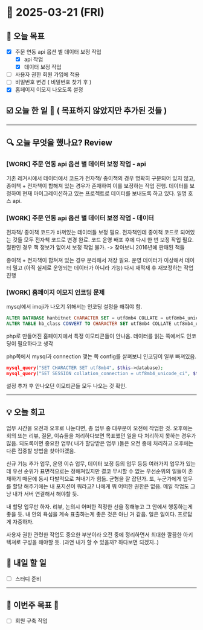 # 📆 2025-03-21 (FRI)
## 🥅 오늘 목표 
- [x] 주문 연동 api 옵션 별 데이터 보정 작업
  - [x] api 작업
  - [x] 데이터 보정 작업   
- [ ] 사용자 권한 회원 가입에 적용
- [ ] 비밀번호 변경 ( 비밀번호 찾기 후 )
- [x] 홈페이지 이모지 나오도록 설정

## ☑️ 오늘 한 일 📑 ( 목표하지 않았지만 추가된 것들 )


***

## 🔍️ 오늘 무엇을 했나요? Review
### [WORK] 주문 연동 api 옵션 별 데이터 보정 작업 - api 
기존 레거시에서 데이터에서 코드가 전자책/ 종이책의 경우 명확히 구분되어 있지 않고, 종이책 + 전자책이 합해져 있는 경우가 존재하여 이를 보정하는 작업 진행. 
데이터를 보정하여 현재 마이그레이션하고 있는 프로젝트로 데이터를 보내도록 하고 있다. 일명 호스 api. 

### [WORK] 주문 연동 api 옵션 별 데이터 보정 작업 - 데이터 
전자책/ 종이책 코드가 바껴있는 데이터들 보정 필요. 
전자책인데 종이책 코드로 되어있는 것들 모두 전자책 코드로 변경 완료. 
코드 운영 배포 후에 다시 한 번 보정 작업 필요.
절판인 경우 책 정보가 없어서 보정 작업 불가. -> 찾아보니 2016년에 판매된 책들 

종이책 + 전자책이 합쳐져 있는 경우 분리해서 저장 필요. 
운영 데이터가 이상해서 데이터 밀고 (아직 실제로 운영되는 데이터가 아니라 가능) 다시 재적재 후 재보정하는 작업 진행

### [WORK] 홈페이지 이모지 인코딩 문제
mysql에서 imoji가 나오기 위해서는 인코딩 설정을 해줘야 함. 

```sql
ALTER DATABASE hanbitnet CHARACTER SET = utf8mb4 COLLATE = utf8mb4_unicode_ci;
ALTER TABLE hb_class CONVERT TO CHARACTER SET utf8mb4 COLLATE utf8mb4_unicode_ci;
```

php로 만들어진 홈페이지에서 특정 이모티콘들이 안나옴. 데이터를 읽는 쪽에서도 인코딩이 필요하다고 생각 

php쪽에서 mysql과 connection 맺는 쪽 config를 살펴보니 인코딩이 일부 빠져있음. 

```php
mysql_query("SET CHARACTER SET utf8mb4", $this->database);
mysql_query("SET SESSION collation_connection = utf8mb4_unicode_ci", $this->database);
```
설정 추가 후 안나오던 이모티콘들 모두 나오는 것 확인. 

***

## 💡 오늘 회고

업무 시간을 오전과 오후로 나눈다면, 총 업무 중 대부분이 오전에 작업한 것. 오후에는 회의 또는 리뷰, 질문, 이슈들을 처리하다보면 목표했던 일을 다 처리하지 못하는 경우가 많음. 
되도록이면 중요한 업무( 내가 할당받은 업무 )들은 오전 중에 처리하고 오후에는 다른 집중할 방법을 찾아야겠음. 

신규 기능 추가 업무, 운영 이슈 업무, 데이터 보정 등의 업무 등등 여러가지 업무가 있는데 우선 순위가 표면적으로는 정해져있지만 결코 무시할 수 없는 우선순위의 일들이 존재하기 때문에 동시 다발적으로 쳐내기가 힘듦.
균형을 잘 잡던가. 또, 누군가에게 업무를 할당 해주기에는 내 포지션이 뭐라고? 나에게 뭐 어떠한 권한은 없음.
메일 작업도 그냥 내가 서버 연결해서 해야할 듯. 

내 할당 업무만 하자. 리뷰, 논의시 어떠한 적정한 선을 정해놓고 그 안에서 행동하는게 좋을 듯. 
내 안의 욕심을 계속 표출하는게 좋은 것은 아닌 거 같음. 일은 일이다. 프로답게 자중하자. 

사용자 권한 관련한 작업도 중요한 부분이라 오전 중에 정리하면서 최대한 깔끔한 아키텍쳐로 구성을 해야할 듯. (과연 내가 할 수 있을까? 하다보면 되겠지..)

## 🎯 내일 할 일
- [ ] 스터디 준비

***

## 🏁 이번주 목표 🏁
- [ ] 회원 구축 작업 
